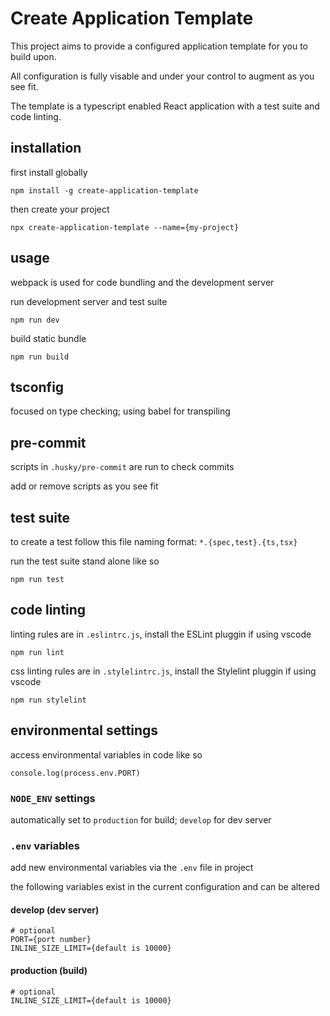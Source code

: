 # Create Application Template
This project aims to provide a configured application template for you to build upon.  

All configuration is fully visable and under your control to augment as you see fit.  

The template is a typescript enabled React application with a test suite and code linting.  

## installation
first install globally  
```
npm install -g create-application-template
```

then create your project  
```
npx create-application-template --name={my-project}
```

## usage
webpack is used for code bundling and the development server  

run development server and test suite  
```
npm run dev
```

build static bundle  
```
npm run build
```

## tsconfig
focused on type checking; using babel for transpiling  

## pre-commit
scripts in `.husky/pre-commit` are run to check commits  

add or remove scripts as you see fit  

## test suite
to create a test follow this file naming format: `*.{spec,test}.{ts,tsx}`  

run the test suite stand alone like so  
```
npm run test
```

## code linting
linting rules are in `.eslintrc.js`, install the ESLint pluggin if using vscode  
```
npm run lint
```

css linting rules are in `.stylelintrc.js`, install the Stylelint pluggin if using vscode  
```
npm run stylelint
```

## environmental settings
access environmental variables in code like so  
```
console.log(process.env.PORT)
```

### `NODE_ENV` settings
automatically set to `production` for build; `develop` for dev server  

### `.env` variables
add new environmental variables via the `.env` file in project  

the following variables exist in the current configuration and can be altered  

#### develop (dev server)
```
# optional
PORT={port number}
INLINE_SIZE_LIMIT={default is 10000}
```

#### production (build)
```
# optional
INLINE_SIZE_LIMIT={default is 10000}
```
